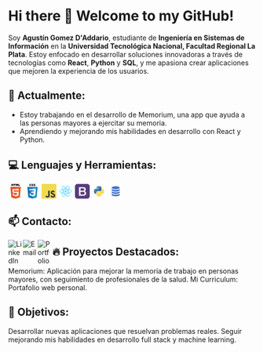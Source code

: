 # Hi there 👋 Welcome to my GitHub!
<p align="left"> Soy <strong>Agustín Gomez D'Addario</strong>, estudiante de <strong>Ingeniería en Sistemas de Información</strong> en la <strong>Universidad Tecnológica Nacional, Facultad Regional La Plata</strong>. Estoy enfocado en desarrollar soluciones innovadoras a través de tecnologías como <strong>React</strong>, <strong>Python</strong> y <strong>SQL</strong>, y me apasiona crear aplicaciones que mejoren la experiencia de los usuarios. </p>

## 🌱 Actualmente:
- Estoy trabajando en el desarrollo de Memorium, una app que ayuda a las personas mayores a ejercitar su memoria.
- Aprendiendo y mejorando mis habilidades en desarrollo con React y Python.

## 💻 Lenguajes y Herramientas:
<p align="left"> <code><img height="30" src="https://raw.githubusercontent.com/github/explore/80688e429a7d4ef2fca1e82350fe8e3517d3494d/topics/html/html.png"></code> <code><img height="30" src="https://raw.githubusercontent.com/github/explore/80688e429a7d4ef2fca1e82350fe8e3517d3494d/topics/css/css.png"></code> <code><img height="30" src="https://raw.githubusercontent.com/github/explore/80688e429a7d4ef2fca1e82350fe8e3517d3494d/topics/javascript/javascript.png"></code> <code><img height="30" src="https://raw.githubusercontent.com/github/explore/80688e429a7d4ef2fca1e82350fe8e3517d3494d/topics/react/react.png"></code> <code><img height="30" src="https://raw.githubusercontent.com/github/explore/80688e429a7d4ef2fca1e82350fe8e3517d3494d/topics/bootstrap/bootstrap.png"></code> <code><img height="30" src="https://raw.githubusercontent.com/github/explore/80688e429a7d4ef2fca1e82350fe8e3517d3494d/topics/python/python.png"></code> <code><img height="30" src="https://raw.githubusercontent.com/github/explore/80688e429a7d4ef2fca1e82350fe8e3517d3494d/topics/sql/sql.png"></code> 
</p>

## 📫 Contacto:
<p align="left"> 
  <a href="https://www.linkedin.com/in/agustingomezdaddario" target="_blank"> <img align="left" alt="LinkedIn" width="30px" src="https://icongr.am/fontawesome/linkedin.svg?size=128&color=70c8ff" /> </a> 
  <a href="mailto:gomezdaddarioagus@gmail.com" target="_blank"> <img align="left" alt="Email" width="30px" src="https://icongr.am/devicon/google-original.svg?size=128&color=70c8ff" /> </a> 
  <a href="https://curriculum-with-bootstrap.vercel.app/" target="_blank"> <img align="left" alt="Portfolio" width="30px" src="https://icongr.am/clarity/application.svg?size=128&color=70c8ff" /> </a> 
</p>

## 🔥 Proyectos Destacados:
Memorium: Aplicación para mejorar la memoria de trabajo en personas mayores, con seguimiento de profesionales de la salud.
Mi Curriculum: Portafolio web personal.

## 🚀 Objetivos:
Desarrollar nuevas aplicaciones que resuelvan problemas reales.
Seguir mejorando mis habilidades en desarrollo full stack y machine learning.
